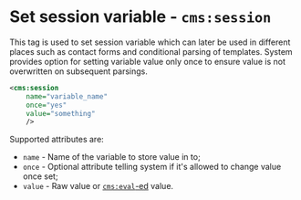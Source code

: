 # Set session variable - `cms:session`

This tag is used to set session variable which can later be used in different places such as contact forms and conditional parsing of templates. System provides option for setting variable value only once to ensure value is not overwritten on subsequent parsings.

```xml
<cms:session
	name="variable_name"
	once="yes"
	value="something"
	/>
```

Supported attributes are:
- `name` - Name of the variable to store value in to;
- `once` - Optional attribute telling system if it's allowed to change value once set;
- `value` - Raw value or [`cms:eval`-ed](eval.markdown) value.
